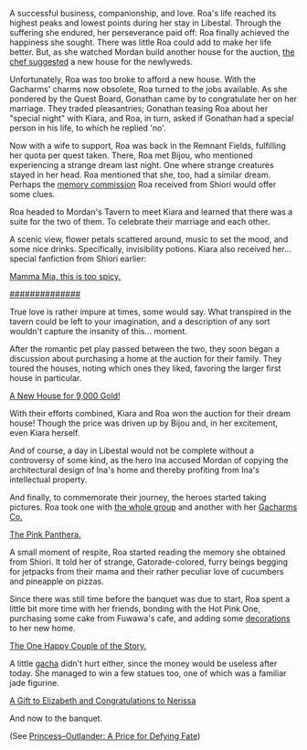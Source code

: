 A successful business, companionship, and love. Roa's life reached its highest peaks and lowest points during her stay in Libestal. Through the suffering she endured, her perseverance paid off: Roa finally achieved the happiness she sought. There was little Roa could add to make her life better. But, as she watched Mordan build another house for the auction, [the chef suggested](https://youtu.be/neUwPDy7cbk?t=596) a new house for the newlyweds.

Unfortunately, Roa was too broke to afford a new house. With the Gacharms' charms now obsolete, Roa turned to the jobs available. As she pondered by the Quest Board, Gonathan came by to congratulate her on her marriage. They traded pleasantries; Gonathan teasing Roa about her "special night" with Kiara, and Roa, in turn, asked if Gonathan had a special person in his life, to which he replied 'no'. 

Now with a wife to support, Roa was back in the Remnant Fields, fulfilling her quota per quest taken. There, Roa met Bijou, who mentioned experiencing a strange dream last night. One where strange creatures stayed in her head. Roa mentioned that she, too, had a similar dream. Perhaps the [memory commission](https://youtu.be/neUwPDy7cbk?t=1027) Roa received from Shiori would offer some clues. 

Roa headed to Mordan's Tavern to meet Kiara and learned that there was a suite for the two of them. To celebrate their marriage and each other. 

A scenic view, flower petals scattered around, music to set the mood, and some nice drinks. Specifically, invisibility potions. Kiara also received her... special fanfiction from Shiori earlier:

[Mamma Mia, this is too spicy.](#embed:https://youtu.be/neUwPDy7cbk?t=2460)

[##############](#embed:https://youtu.be/neUwPDy7cbk?t=2627)

True love is rather impure at times, some would say. What transpired in the tavern could be left to your imagination, and a description of any sort wouldn't capture the insanity of this... moment.

After the romantic pet play passed between the two, they soon began a discussion about purchasing a home at the auction for their family. They toured the houses, noting which ones they liked, favoring the larger first house in particular.

[A New House for 9,000 Gold!](#embed:https://youtu.be/neUwPDy7cbk?t=4306)

With their efforts combined, Kiara and Roa won the auction for their dream house! Though the price was driven up by Bijou and, in her excitement, even Kiara herself.

And of course, a day in Libestal would not be complete without a controversy of some kind, as the hero Ina accused Mordan of copying the architectural design of Ina's home and thereby profiting from Ina's intellectual property.

And finally, to commemorate their journey, the heroes started taking pictures. Roa took one with [the whole group](https://youtu.be/neUwPDy7cbk?t=4843) and another with her [Gacharms Co.](https://youtu.be/neUwPDy7cbk?t=5136)

[The Pink Panthera.](#embed:https://youtu.be/neUwPDy7cbk?t=5271)

A small moment of respite, Roa started reading the memory she obtained from Shiori. It told her of strange, Gatorade-colored, furry beings begging for jetpacks from their mama and their rather peculiar love of cucumbers and pineapple on pizzas. 

Since there was still time before the banquet was due to start, Roa spent a little bit more time with her friends, bonding with the Hot Pink One, purchasing some cake from Fuwawa's cafe, and adding some [decorations](https://youtu.be/neUwPDy7cbk?t=5725) to her new home.

[The One Happy Couple of the Story.](#embed:https://youtu.be/neUwPDy7cbk?t=5924)

A little [gacha](https://youtu.be/neUwPDy7cbk?t=6977)  didn't hurt either, since the money would be useless after today. She managed to win a few statues too, one of which was a familiar jade figurine.

[A Gift to Elizabeth and Congratulations to Nerissa](#embed:https://youtu.be/neUwPDy7cbk?t=7124)

And now to the banquet. 

(See [Princess–Outlander: A Price for Defying Fate](#edge:iphania-outlander-right-2-left-2))